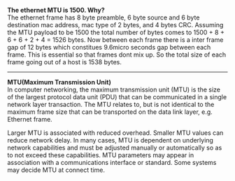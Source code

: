 **The ethernet MTU is 1500. Why?** <br>
 The ethernet frame has 8 byte preamble, 6 byte source and 6 byte destination mac address, mac type of 2 bytes, and 4 bytes CRC. Assuming the MTU payload to be 1500 the total number of bytes comes to 1500 + 8 + 6 + 6 + 2 + 4 = 1526 bytes. Now between each frame there is a inter frame gap of 12 bytes which constitues 9.6micro seconds gap between each frame. This is essential so that frames dont mix up. So the total size of each frame going out of a host is 1538 bytes.

---
 **MTU(Maximum Transmission Unit)** <br>
In computer networking, the maximum transmission unit (MTU) is the size of the largest protocol data unit (PDU) that can be communicated in a single network layer transaction. The MTU relates to, but is not identical to the maximum frame size that can be transported on the data link layer, e.g. Ethernet frame.

Larger MTU is associated with reduced overhead. Smaller MTU values can reduce network delay. In many cases, MTU is dependent on underlying network capabilities and must be adjusted manually or automatically so as to not exceed these capabilities. MTU parameters may appear in association with a communications interface or standard. Some systems may decide MTU at connect time.

